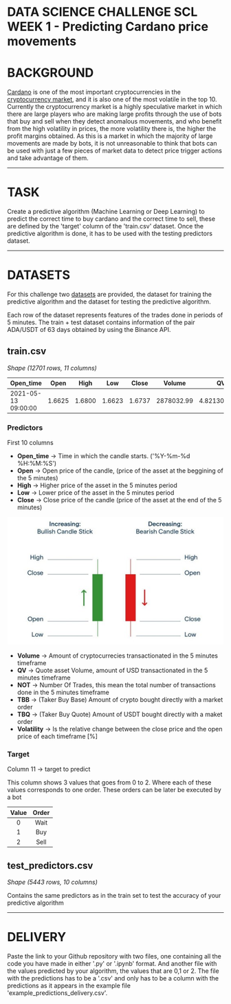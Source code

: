 # DATA SCIENCE CHALLENGE SCL WEEK 1 - Predicting Cardano price movements

# BACKGROUND

[Cardano](https://cardano.org/) is one of the most important cryptocurrencies in the [cryptocurrency market](https://coinmarketcap.com/), and it is also one of the most volatile in the top 10. Currently the cryptocurrency market is a highly speculative market in which there are large players who are making large profits through the use of bots that buy and sell when they detect anomalous movements, and who benefit from the high volatility in prices, the more volatility there is, the higher the profit margins obtained. As this is a market in which the majority of large movements are made by bots, it is not unreasonable to think that bots can be used with just a few pieces of market data to detect price trigger actions and take advantage of them.


---
# TASK

Create a predictive algorithm (Machine Learning or Deep Learning) to predict the correct time to buy cardano and the correct time to sell, these are defined by the 'target' column of the 'train.csv' dataset. Once the predictive algorithm is done, it has to be used with the testing predictors dataset. 

--- 
# DATASETS

For this challenge two [datasets](https://github.com/nuwe-io/SCL/tree/main/data_science/week_1) are provided, the dataset for training the predictive algorithm and the dataset for testing the predictive algorithm.

Each row of the dataset represents features of the trades done in periods of 5 minutes. The train + test dataset contains information of the pair ADA/USDT of 63 days obtained by using the Binance API.

## train.csv
*Shape (12701 rows, 11 columns)*

| Open_time           | Open   | High   | Low    | Close  | Volume     | QV           | NOT  | TBB        | TBQ          | Volatility | target |
|---------------------|--------|--------|--------|--------|------------|--------------|------|------------|--------------|------------|--------|
| 2021-05-13 09:00:00 | 1.6625 | 1.6800 | 1.6623 | 1.6737 | 2878032.99 | 4.821304e+06 | 5125 | 1702161.28 | 2.851617e+06 | 0.673684   | 0      |

### Predictors
First 10 columns

* **Open_time** -> Time in which the candle starts. ('%Y-%m-%d %H:%M:%S')
* **Open** -> Open price of the candle, (price of the asset at the beggining of the 5 minutes)
* **High** -> Higher price of the asset in the 5 minutes period
* **Low** -> Lower price of the asset in the 5 minutes period
* **Close** -> Close price of the candle (price of the asset at the end of the 5 minutes)

![](https://github.com/nuwe-io/SCL/blob/main/data_science/week_1/images/candle.png)

* **Volume** -> Amount of cryptocurrecies transactionated in the 5 minutes timeframe
* **QV** -> Quote asset Volume, amount of USD transactionated in the 5 minutes timeframe
* **NOT** -> Number Of Trades, this mean the total number of transactions done in the 5 minutes timeframe
* **TBB** -> (Taker Buy Base) Amount of crypto bought directly with a market order
* **TBQ** -> (Taker Buy Quote) Amount of USDT bought directly with a maket order
* **Volatility** -> Is the relative change between the close price and the open price of each timeframe [%] 


### Target
Column 11 -> target to predict 

This column shows 3 values that goes from 0 to 2. Where each of these values corresponds to one order. These orders can be later be executed by a bot

| Value | Order |
|:-----:|:-----:|
|   0   |  Wait |
|   1   |  Buy  |
|   2   |  Sell |


## test_predictors.csv
*Shape (5443 rows, 10 columns)*

Contains the same predictors as in the train set to test the accuracy of your predictive algorithm

---
# DELIVERY

Paste the link to your Github repository with two files, one containing all the code you have made in either '.py' or '.ipynb' format. And another file with the values predicted by your algorithm, the values that are 0,1 or 2. The file with the predictions has to be a '.csv' and only has to be a column with the predictions as it appears in the example file 'example_predictions_delivery.csv'.
